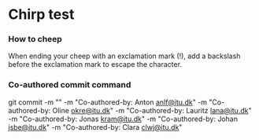 # Chirp test

### How to cheep

When ending your cheep with an exclamation mark (!), add a backslash before the exclamation mark to escape the character.

### Co-authored commit command

git commit -m "<Commit message>" -m "Co-authored-by: Anton <anlf@itu.dk>" -m "Co-authored-by: Oline <okre@itu.dk>" -m "Co-authored-by: Lauritz <lana@itu.dk>" -m "Co-authored-by: Jonas <kram@itu.dk>" -m "Co-authored-by: Johan <jsbe@itu.dk>" -m "Co-authored-by: Clara <clwj@itu.dk>" 
